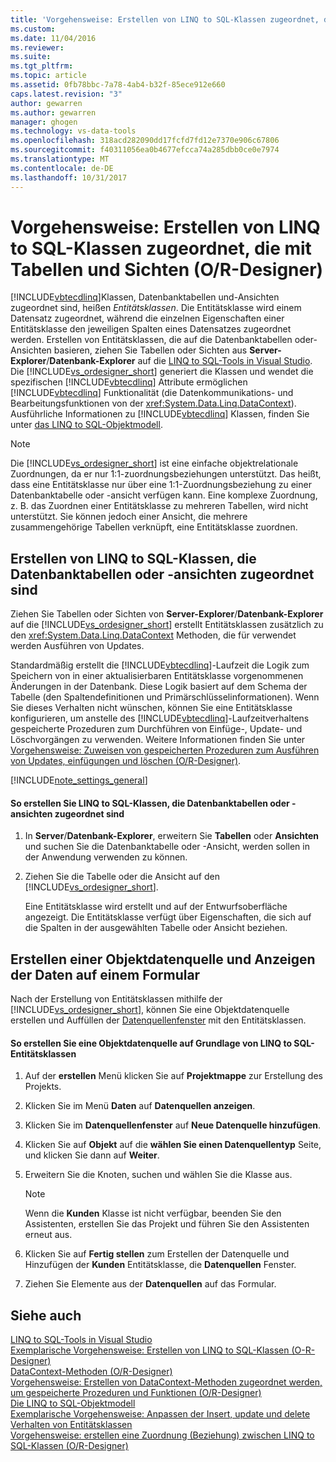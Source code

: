 ```yaml
---
title: 'Vorgehensweise: Erstellen von LINQ to SQL-Klassen zugeordnet, die mit Tabellen und Sichten (O-R-Designer) | Microsoft Docs'
ms.custom: 
ms.date: 11/04/2016
ms.reviewer: 
ms.suite: 
ms.tgt_pltfrm: 
ms.topic: article
ms.assetid: 0fb78bbc-7a78-4ab4-b32f-85ece912e660
caps.latest.revision: "3"
author: gewarren
ms.author: gewarren
manager: ghogen
ms.technology: vs-data-tools
ms.openlocfilehash: 318acd282090dd17fcfd7fd12e7370e906c67806
ms.sourcegitcommit: f40311056ea0b4677efcca74a285dbb0ce0e7974
ms.translationtype: MT
ms.contentlocale: de-DE
ms.lasthandoff: 10/31/2017
---
```

# <a name="how-to-create-linq-to-sql-classes-mapped-to-tables-and-views-or-designer"></a>Vorgehensweise: Erstellen von LINQ to SQL-Klassen zugeordnet, die mit Tabellen und Sichten (O/R-Designer)
[!INCLUDE[vbtecdlinq](../data-tools/includes/vbtecdlinq_md.md)]Klassen, Datenbanktabellen und-Ansichten zugeordnet sind, heißen *Entitätsklassen*. Die Entitätsklasse wird einem Datensatz zugeordnet, während die einzelnen Eigenschaften einer Entitätsklasse den jeweiligen Spalten eines Datensatzes zugeordnet werden. Erstellen von Entitätsklassen, die auf die Datenbanktabellen oder-Ansichten basieren, ziehen Sie Tabellen oder Sichten aus **Server-Explorer**/**Datenbank-Explorer** auf die [LINQ to SQL-Tools in Visual Studio](../data-tools/linq-to-sql-tools-in-visual-studio2.md). Die [!INCLUDE[vs_ordesigner_short](../data-tools/includes/vs_ordesigner_short_md.md)] generiert die Klassen und wendet die spezifischen [!INCLUDE[vbtecdlinq](../data-tools/includes/vbtecdlinq_md.md)] Attribute ermöglichen [!INCLUDE[vbtecdlinq](../data-tools/includes/vbtecdlinq_md.md)] Funktionalität (die Datenkommunikations- und Bearbeitungsfunktionen von der <xref:System.Data.Linq.DataContext>). Ausführliche Informationen zu [!INCLUDE[vbtecdlinq](../data-tools/includes/vbtecdlinq_md.md)] Klassen, finden Sie unter [das LINQ to SQL-Objektmodell](/dotnet/framework/data/adonet/sql/linq/the-linq-to-sql-object-model).  
  
> [!NOTE]
>  Die [!INCLUDE[vs_ordesigner_short](../data-tools/includes/vs_ordesigner_short_md.md)] ist eine einfache objektrelationale Zuordnungen, da er nur 1:1-zuordnungsbeziehungen unterstützt. Das heißt, dass eine Entitätsklasse nur über eine 1:1-Zuordnungsbeziehung zu einer Datenbanktabelle oder -ansicht verfügen kann. Eine komplexe Zuordnung, z. B. das Zuordnen einer Entitätsklasse zu mehreren Tabellen, wird nicht unterstützt. Sie können jedoch einer Ansicht, die mehrere zusammengehörige Tabellen verknüpft, eine Entitätsklasse zuordnen.  
  
## <a name="create-linq-to-sql-classes-that-are-mapped-to-database-tables-or-views"></a>Erstellen von LINQ to SQL-Klassen, die Datenbanktabellen oder -ansichten zugeordnet sind  
 Ziehen Sie Tabellen oder Sichten von **Server-Explorer**/**Datenbank-Explorer** auf die [!INCLUDE[vs_ordesigner_short](../data-tools/includes/vs_ordesigner_short_md.md)] erstellt Entitätsklassen zusätzlich zu den <xref:System.Data.Linq.DataContext> Methoden, die für verwendet werden Ausführen von Updates.  
  
 Standardmäßig erstellt die [!INCLUDE[vbtecdlinq](../data-tools/includes/vbtecdlinq_md.md)]-Laufzeit die Logik zum Speichern von in einer aktualisierbaren Entitätsklasse vorgenommenen Änderungen in der Datenbank. Diese Logik basiert auf dem Schema der Tabelle (den Spaltendefinitionen und Primärschlüsselinformationen). Wenn Sie dieses Verhalten nicht wünschen, können Sie eine Entitätsklasse konfigurieren, um anstelle des [!INCLUDE[vbtecdlinq](../data-tools/includes/vbtecdlinq_md.md)]-Laufzeitverhaltens gespeicherte Prozeduren zum Durchführen von Einfüge-, Update- und Löschvorgängen zu verwenden. Weitere Informationen finden Sie unter [Vorgehensweise: Zuweisen von gespeicherten Prozeduren zum Ausführen von Updates, einfügungen und löschen (O/R-Designer)](../data-tools/how-to-assign-stored-procedures-to-perform-updates-inserts-and-deletes-o-r-designer.md).  
  
[!INCLUDE[note_settings_general](../data-tools/includes/note_settings_general_md.md)]  
  
#### <a name="to-create-linq-to-sql-classes-that-are-mapped-to-database-tables-or-views"></a>So erstellen Sie LINQ to SQL-Klassen, die Datenbanktabellen oder -ansichten zugeordnet sind  
  
1.  In **Server**/**Datenbank-Explorer**, erweitern Sie **Tabellen** oder **Ansichten** und suchen Sie die Datenbanktabelle oder -Ansicht, werden sollen in der Anwendung verwenden zu können.  
  
2.  Ziehen Sie die Tabelle oder die Ansicht auf den [!INCLUDE[vs_ordesigner_short](../data-tools/includes/vs_ordesigner_short_md.md)].  
  
     Eine Entitätsklasse wird erstellt und auf der Entwurfsoberfläche angezeigt. Die Entitätsklasse verfügt über Eigenschaften, die sich auf die Spalten in der ausgewählten Tabelle oder Ansicht beziehen.  
  
## <a name="create-an-object-data-source-and-display-the-data-on-a-form"></a>Erstellen einer Objektdatenquelle und Anzeigen der Daten auf einem Formular  
 Nach der Erstellung von Entitätsklassen mithilfe der [!INCLUDE[vs_ordesigner_short](../data-tools/includes/vs_ordesigner_short_md.md)], können Sie eine Objektdatenquelle erstellen und Auffüllen der [Datenquellenfenster](add-new-data-sources.md) mit den Entitätsklassen.  
  
#### <a name="to-create-an-object-data-source-based-on-linq-to-sql-entity-classes"></a>So erstellen Sie eine Objektdatenquelle auf Grundlage von LINQ to SQL-Entitätsklassen  
  
1.  Auf der **erstellen** Menü klicken Sie auf **Projektmappe** zur Erstellung des Projekts.  
  
2.  Klicken Sie im Menü **Daten** auf **Datenquellen anzeigen**.  
  
3.  Klicken Sie im **Datenquellenfenster** auf **Neue Datenquelle hinzufügen**.  
  
4.  Klicken Sie auf **Objekt** auf die **wählen Sie einen Datenquellentyp** Seite, und klicken Sie dann auf **Weiter**.  
  
5.  Erweitern Sie die Knoten, suchen und wählen Sie die Klasse aus.  
  
    > [!NOTE]
    >  Wenn die **Kunden** Klasse ist nicht verfügbar, beenden Sie den Assistenten, erstellen Sie das Projekt und führen Sie den Assistenten erneut aus.  
  
6.  Klicken Sie auf **Fertig stellen** zum Erstellen der Datenquelle und Hinzufügen der **Kunden** Entitätsklasse, die **Datenquellen** Fenster.  
  
7.  Ziehen Sie Elemente aus der **Datenquellen** auf das Formular.  
  
## <a name="see-also"></a>Siehe auch  
 [LINQ to SQL-Tools in Visual Studio](../data-tools/linq-to-sql-tools-in-visual-studio2.md)   
 [Exemplarische Vorgehensweise: Erstellen von LINQ to SQL-Klassen (O-R-Designer)](how-to-create-linq-to-sql-classes-mapped-to-tables-and-views-o-r-designer.md)   
 [DataContext-Methoden (O/R-Designer)](../data-tools/datacontext-methods-o-r-designer.md)   
 [Vorgehensweise: Erstellen von DataContext-Methoden zugeordnet werden, um gespeicherte Prozeduren und Funktionen (O/R-Designer)](../data-tools/how-to-create-datacontext-methods-mapped-to-stored-procedures-and-functions-o-r-designer.md)   
 [Die LINQ to SQL-Objektmodell](/dotnet/framework/data/adonet/sql/linq/the-linq-to-sql-object-model)   
 [Exemplarische Vorgehensweise: Anpassen der Insert, update und delete Verhalten von Entitätsklassen](../data-tools/walkthrough-customizing-the-insert-update-and-delete-behavior-of-entity-classes.md)   
  [Vorgehensweise: erstellen eine Zuordnung (Beziehung) zwischen LINQ to SQL-Klassen (O/R-Designer)](../data-tools/how-to-create-an-association-relationship-between-linq-to-sql-classes-o-r-designer.md)
